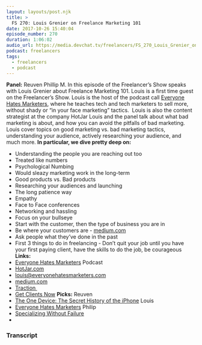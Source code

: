 ```yaml
---
layout: layouts/post.njk
title: >
  FS 270: Louis Grenier on Freelance Marketing 101
date: 2017-10-26 15:40:04
episode_number: 270
duration: 1:06:02
audio_url: https://media.devchat.tv/freelancers/FS_270_Louis_Grenier_on_Freelance_Marketing_101.mp3
podcast: freelancers
tags:
  - freelancers
  - podcast
---
```


**Panel:** Reuven Phillip M. In this episode of the Freelancer’s Show speaks with Louis Grenier about Freelance Marketing 101. Louis is a first time guest on the Freelancer’s Show. Louis is the host of the podcast call [Everyone Hates Marketers](https://everyonehatesmarketers.com), where he teaches tech and tech marketers to sell more, without shady or “in your face marketing” tactics.&nbsp; Louis is also the content strategist at the company HotJar Louis and the panel talk about what bad marketing is about, and how you can avoid the pitfalls of bad marketing. Louis cover topics on good marketing vs. bad marketing tactics, understanding your audience, actively researching your audience, and much more. **In particular, we dive pretty deep on:**

- Understanding the people you are reaching out too
- Treated like numbers
- Psychological Numbing
- Would sleazy marketing work in the long-term
- Good products vs. Bad products
- Researching your audiences and launching
- The long patience way
- Empathy
- Face to Face conferences
- Networking and hassling
- Focus on your bullseye
- Start with the customer, then the type of business you are in
- Be where your customers are - [medium.com](http://medium.com)
- Ask people what they’ve done in the past
- First 3 things to do in freelancing - Don’t quit your job until you have your first paying client, have the skills to do the job, be courageous
  **Links:**
- [Everyone Hates Marketers](https://everyonehatesmarketers.com) Podcast
- [HotJar.com](http://HotJar.com)
- [louis@everyonehatesmarketers.com](mailto:louis@everyonehatesmarketers.com)
- [medium.com](http://medium.com)
- [Traction&nbsp;](https://www.amazon.com/dp/B007QWLLV2/ref=dp-kindle-redirect?_encoding=UTF8&btkr=1)
- [Get Clients Now](https://www.amazon.com/dp/B000SEKRWO/ref=dp-kindle-redirect?_encoding=UTF8&btkr=1)
  **Picks:** Reuven
- [The One Device: The Secret History of the iPhone](https://www.amazon.com/One-Device-Secret-History-iPhone/dp/B072QDKDRR/)
  Louis
- [Everyone Hates Marketers](https://everyonehatesmarketers.com)
  Philip
- [Specializing Without Failure](https://philipmorganconsulting.com/specializing-without-failure/)
-

### Transcript

